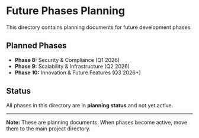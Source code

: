 # Future Phases Planning

This directory contains planning documents for future development phases.

## Planned Phases

- **Phase 8:** Security & Compliance (Q1 2026)
- **Phase 9:** Scalability & Infrastructure (Q2 2026)
- **Phase 10:** Innovation & Future Features (Q3 2026+)

## Status

All phases in this directory are in **planning status** and not yet active.

---

**Note:** These are planning documents. When phases become active, move them to the main project directory.
